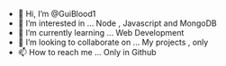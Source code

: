 - 👋 Hi, I’m @GuiBlood1
- 👀 I’m interested in ... Node , Javascript and MongoDB
- 🌱 I’m currently learning ... Web Development
- 💞️ I’m looking to collaborate on ... My projects , only
- 📫 How to reach me ... Only in Github

<!---
GuiBlood1/GuiBlood1 is a ✨ special ✨ repository because its `README.md` (this file) appears on your GitHub profile.
You can click the Preview link to take a look at your changes.
--->
